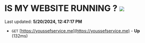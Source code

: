 # IS MY WEBSITE RUNNING ? [![](https://img.shields.io/static/v1?label=Sponsor&message=%E2%9D%A4&logo=GitHub&color=%23fe8e86)](https://github.com/sponsors/<username>)

Last updated: **5/20/2024, 12:47:17 PM**

- `GET` [https://youssefservice.me](https://youssefservice.me) - **Up** (132ms)
